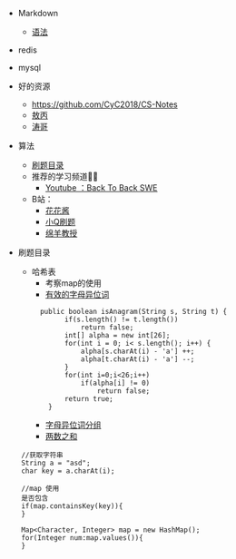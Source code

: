 - Markdown
   - [语法](https://www.jianshu.com/p/191d1e21f7ed/)
   
- redis

- mysql

- 好的资源
   - https://github.com/CyC2018/CS-Notes
   - [敖丙](https://github.com/AobingJava/JavaFamily)
   - [涛哥](https://github.com/songtao110/precipitation)
- 算法
   - [刷题目录](https://github.com/CyC2018/CS-Notes/blob/master/notes/Leetcode%20%E9%A2%98%E8%A7%A3%20-%20%E7%9B%AE%E5%BD%95.md)
   - 推荐的学习频道👍🏻
      - [Youtube ：Back To Back SWE](https://www.youtube.com/channel/UCmJz...)
   - B站：
      - [花花酱](https://space.bilibili.com/9880352?fr...)
      - [小Q刷题](https://space.bilibili.com/149758?fro...)
      - [绵羊教授](https://space.bilibili.com/354892788?...)

- 刷题目录
   - 哈希表
      - 考察map的使用 
      - [有效的字母异位词](https://leetcode-cn.com/problems/valid-anagram/)
      ``` 
        public boolean isAnagram(String s, String t) {
              if(s.length() != t.length())
                  return false;
              int[] alpha = new int[26];
              for(int i = 0; i< s.length(); i++) {
                  alpha[s.charAt(i) - 'a'] ++;
                  alpha[t.charAt(i) - 'a'] --;
              }
              for(int i=0;i<26;i++)
                  if(alpha[i] != 0)
                      return false;
              return true;
          }
      ```  
      - [字母异位词分组](https://leetcode-cn.com/problems/group-anagrams/)  
      - [两数之和](https://leetcode-cn.com/problems/two-sum/)
      


 
  
```
    //获取字符串
    String a = "asd";
    char key = a.charAt(i);

    //map 使用
    是否包含
    if(map.containsKey(key)){
    }

    Map<Character, Integer> map = new HashMap();
    for(Integer num:map.values()){    
    }
```
